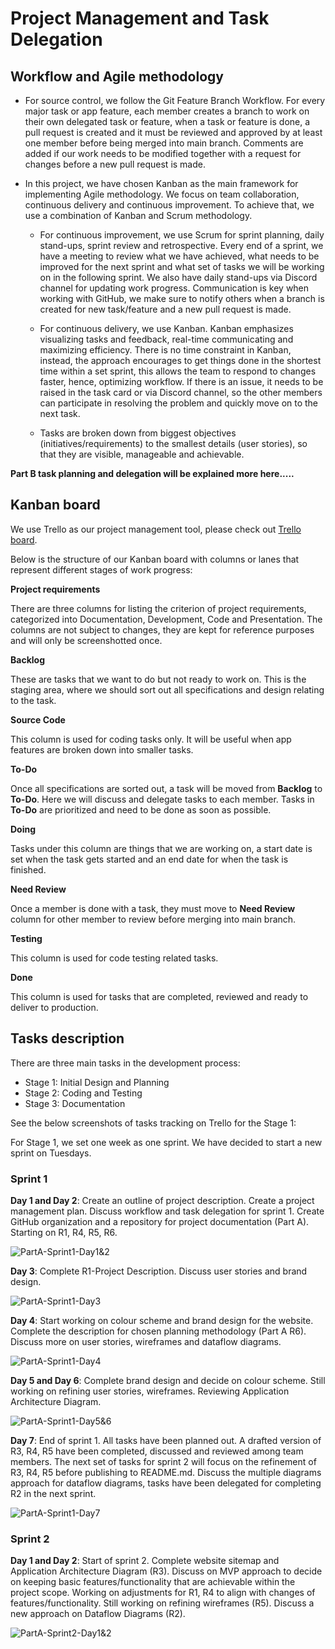# Project Management and Task Delegation

## Workflow and Agile methodology

- For source control, we follow the Git Feature Branch Workflow. For every major task or app feature, each member creates a branch to work on their own delegated task or feature, when a task or feature is done, a pull request is created and it must be reviewed and approved by at least one member before being merged into main branch. Comments are added if our work needs to be modified together with a request for changes before a new pull request is made.

- In this project, we have chosen Kanban as the main framework for implementing Agile methodology. We focus on team collaboration, continuous delivery and continuous improvement. To achieve that, we use a combination of Kanban and Scrum methodology.

  - For continuous improvement, we use Scrum for sprint planning, daily stand-ups, sprint review and retrospective. Every end of a sprint, we have a meeting to review what we have achieved, what needs to be improved for the next sprint and what set of tasks we will be working on in the following sprint. We also have daily stand-ups via Discord channel for updating work progress. Communication is key when working with GitHub, we make sure to notify others when a branch is created for new task/feature and a new pull request is made.

  - For continuous delivery, we use Kanban. Kanban emphasizes visualizing tasks and feedback, real-time communicating and maximizing efficiency. There is no time constraint in Kanban, instead, the approach encourages to get things done in the shortest time within a set sprint, this allows the team to respond to changes faster, hence, optimizing workflow. If there is an issue, it needs to be raised in the task card or via Discord channel, so the other members can participate in resolving the problem and quickly move on to the next task.

  - Tasks are broken down from biggest objectives (initiatives/requirements) to the smallest details (user stories), so that they are visible, manageable and achievable.

**Part B task planning and delegation will be explained more here.....**

## Kanban board

We use Trello as our project management tool, please check out [Trello board](https://trello.com/b/TE5Q9ZYj/t3a2-%F0%9F%8C%B8sakura-pantry).

Below is the structure of our Kanban board with columns or lanes that represent different stages of work progress:

**Project requirements**

There are three columns for listing the criterion of project requirements, categorized into Documentation, Development, Code and Presentation. The columns are not subject to changes, they are kept for reference purposes and will only be screenshotted once.

**Backlog**

These are tasks that we want to do but not ready to work on. This is the staging area, where we should sort out all specifications and design relating to the task.

**Source Code**

This column is used for coding tasks only. It will be useful when app features are broken down into smaller tasks.

**To-Do**

Once all specifications are sorted out, a task will be moved from **Backlog** to **To-Do**. Here we will discuss and delegate tasks to each member. Tasks in **To-Do** are prioritized and need to be done as soon as possible.

**Doing**

Tasks under this column are things that we are working on, a start date is set when the task gets started and an end date for when the task is finished.

**Need Review**

Once a member is done with a task, they must move to **Need Review** column for other member to review before merging into main branch.

**Testing**

This column is used for code testing related tasks.

**Done**

This column is used for tasks that are completed, reviewed and ready to deliver to production.

## Tasks description

There are three main tasks in the development process:

- Stage 1: Initial Design and Planning
- Stage 2: Coding and Testing
- Stage 3: Documentation

See the below screenshots of tasks tracking on Trello for the Stage 1:

For Stage 1, we set one week as one sprint. We have decided to start a new sprint on Tuesdays.

### Sprint 1

**Day 1 and Day 2**: Create an outline of project description. Create a project management plan. Discuss workflow and task delegation for sprint 1. Create GitHub organization and a repository for project documentation (Part A). Starting on R1, R4, R5, R6.

![PartA-Sprint1-Day1&2](./docs/images/trello_screenshots/Stage1-Sprint1-Day1&2-151611.png)

**Day 3**: Complete R1-Project Description. Discuss user stories and brand design.

![PartA-Sprint1-Day3](./docs/images/trello_screenshots/Stage1-Sprint1-Day3-1711.png)

**Day 4**: Start working on colour scheme and brand design for the website. Complete the description for chosen planning methodology (Part A R6). Discuss more on user stories, wireframes and dataflow diagrams.

![PartA-Sprint1-Day4](./docs/images/trello_screenshots/Stage1-Sprint1-Day4-1811.png)

**Day 5 and Day 6**: Complete brand design and decide on colour scheme. Still working on refining user stories, wireframes. Reviewing Application Architecture Diagram.

![PartA-Sprint1-Day5&6](./docs/images/trello_screenshots/Stage1-Sprint1-Day5&6-192011.png)

**Day 7**: End of sprint 1. All tasks have been planned out. A drafted version of R3, R4, R5 have been completed, discussed and reviewed among team members. The next set of tasks for sprint 2 will focus on the refinement of R3, R4, R5 before publishing to README.md. Discuss the multiple diagrams approach for dataflow diagrams, tasks have been delegated for completing R2 in the next sprint.

![PartA-Sprint1-Day7](./docs/images/trello_screenshots/Stage1-Sprint1-Day7-2111.png)

### Sprint 2

**Day 1 and Day 2**: Start of sprint 2. Complete website sitemap and Application Architecture Diagram (R3). Discuss on MVP approach to decide on keeping basic features/functionality that are achievable within the project scope. Working on adjustments for R1, R4 to align with changes of features/functionality. Still working on refining wireframes (R5). Discuss a new approach on Dataflow Diagrams (R2).

![PartA-Sprint2-Day1&2](./docs/images/trello_screenshots/Stage1-%20Sprint2-Day1&2-222311.png)


